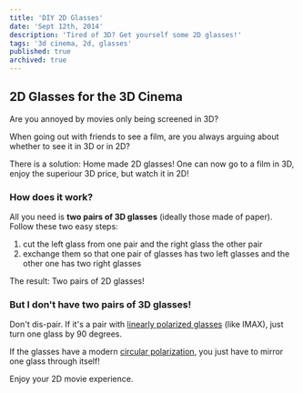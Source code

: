 ```yaml
---
title: 'DIY 2D Glasses'
date: 'Sept 12th, 2014'
description: 'Tired of 3D? Get yourself some 2D glasses!'
tags: '3d cinema, 2d, glasses'
published: true
archived: true
---
```


## 2D Glasses for the 3D Cinema

Are you annoyed by movies only being screened in 3D?

When going out with friends to see a film,
are you always arguing about whether to see it in 3D or in 2D?

There is a solution: Home made 2D glasses!
One can now go to a film in 3D, enjoy the superiour 3D price,
but watch it in 2D!

### How does it work?

All you need is **two pairs of 3D glasses** (ideally those made of paper).
Follow these two easy steps:

1. cut the left glass from one pair and the right glass the other pair
2. exchange them so that one pair of glasses has two left glasses and
   the other one has two right glasses

The result: Two pairs of 2D glasses!

### But I don't have two pairs of 3D glasses!

Don't dis-pair.
If it's a pair with
<a href="http://en.wikipedia.org/wiki/Polarized_3D_system#Linearly_polarized_glasses">linearly polarized glasses</a>
(like IMAX),
just turn one glass by 90 degrees.

If the glasses have a modern
<a href="http://en.wikipedia.org/wiki/Polarized_3D_system#Circularly_polarized_glasses">circular polarization</a>,
you just have to mirror one glass through itself!

Enjoy your 2D movie experience.
